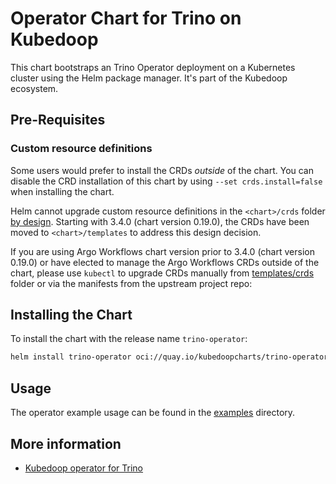 # Operator Chart for Trino on Kubedoop

This chart bootstraps an Trino Operator deployment on a Kubernetes cluster using the Helm package manager. It's part of the Kubedoop ecosystem.

## Pre-Requisites

### Custom resource definitions

Some users would prefer to install the CRDs _outside_ of the chart. You can disable the CRD installation of this chart by using `--set crds.install=false` when installing the chart.

Helm cannot upgrade custom resource definitions in the `<chart>/crds` folder [by design](https://helm.sh/docs/chart_best_practices/custom_resource_definitions/#some-caveats-and-explanations).
Starting with 3.4.0 (chart version 0.19.0), the CRDs have been moved to `<chart>/templates` to address this design decision.

If you are using Argo Workflows chart version prior to 3.4.0 (chart version 0.19.0) or have elected to manage the Argo Workflows CRDs outside of the chart,
please use `kubectl` to upgrade CRDs manually from [templates/crds](templates/crds/) folder or via the manifests from the upstream project repo:

## Installing the Chart

To install the chart with the release name `trino-operator`:

```bash
helm install trino-operator oci://quay.io/kubedoopcharts/trino-operator
```

## Usage

The operator example usage can be found in the [examples](https://github.com/zncdatadev/trino-operator/tree/main/examples) directory.

## More information

- [Kubedoop operator for Trino](https://github.com/zncdatadev/trino-operator)
